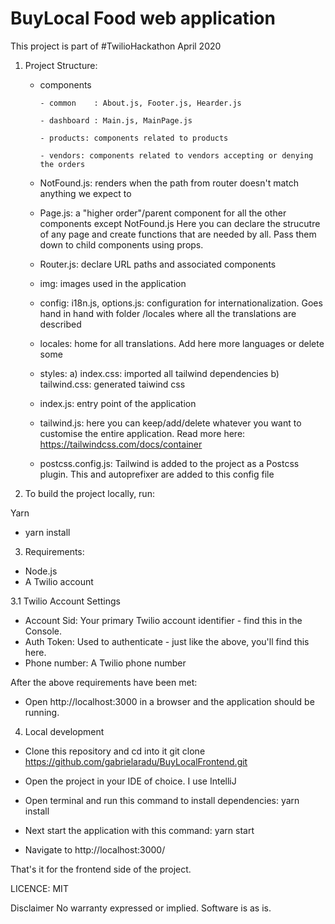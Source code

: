 # BuyLocal Food web application

This project is part of #TwilioHackathon April 2020

1. Project Structure:
    - components 
          
          - common    : About.js, Footer.js, Hearder.js
          
          - dashboard : Main.js, MainPage.js
          
          - products: components related to products
          
          - vendors: components related to vendors accepting or denying the orders
          
    - NotFound.js: renders when the path from router doesn't match anything we expect to
    - Page.js: a "higher order"/parent component for all the other components except NotFound.js Here you can declare the strucutre of any page and create functions that are needed by all. Pass them down to child components using props.
    - Router.js: declare URL paths and associated components
    - img: images used in the application
    - config: i18n.js, options.js: configuration for internationalization. Goes hand in hand with folder /locales where all the translations are described
    - locales: home for all translations. Add here more languages or delete some
    - styles: a) index.css: imported all tailwind dependencies
              b) tailwind.css: generated taiwind css  
    - index.js: entry point of the application
    - tailwind.js: here you can keep/add/delete whatever you want to customise the entire application. Read more here: https://tailwindcss.com/docs/container
    - postcss.config.js: Tailwind is added to the project as a Postcss plugin. This and autoprefixer are added to this config file

2. To build the project locally, run:

Yarn
- yarn install

3. Requirements:
 - Node.js
 - A Twilio account
 
3.1 Twilio Account Settings
 - Account Sid:	Your primary Twilio account identifier - find this in the Console.
 - Auth Token: Used to authenticate - just like the above, you'll find this here.
 - Phone number: A Twilio phone number

After the above requirements have been met:
- Open http://localhost:3000 in a browser and the application should be running.

4. Local development 

- Clone this repository and cd into it
git clone https://github.com/gabrielaradu/BuyLocalFrontend.git

- Open the project in your IDE of choice. I use IntelliJ

- Open terminal and run this command to install dependencies:
yarn install

- Next start the application with this command:
yarn start

- Navigate to http://localhost:3000/

That's it for the frontend side of the project.

LICENCE:
MIT

Disclaimer
No warranty expressed or implied. Software is as is.
